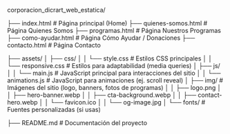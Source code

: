 corporacion_dicrart_web_estatica/

├── index.html             # Página principal (Home)
├── quienes-somos.html     # Página Quienes Somos
├── programas.html         # Página Nuestros Programas
├── como-ayudar.html       # Página Cómo Ayudar / Donaciones
├── contacto.html          # Página Contacto

├── assets/
│   ├── css/
│   │   └── style.css       # Estilos CSS principales
│   │   └── responsive.css  # Estilos para adaptabilidad (media queries)
│   ├── js/
│   │   └── main.js         # JavaScript principal para interacciones del sitio
│   │   └── animations.js   # JavaScript para animaciones (ej. scroll reveal)
│   ├── img/                # Imágenes del sitio (logo, banners, fotos de programas)
│   │   ├── logo.png
│   │   ├── hero-banner.webp
│   │   ├── cta-background.webp
│   │   ├── contact-hero.webp
│   │   └── favicon.ico
│   │   └── og-image.jpg
│   └── fonts/              # Fuentes personalizadas (si usas)

├── README.md              # Documentación del proyecto